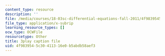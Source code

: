 ```yaml
---
content_type: resource
description: ''
file: /media/courses/18-03sc-differential-equations-fall-2011/4f9839545c30411316e0b5abdb58aef3_X5-ucBtneVM.srt
file_type: application/x-subrip
learning_resource_types: []
ocw_type: OCWFile
resourcetype: Other
title: 3play caption file
uid: 4f983954-5c30-4113-16e0-b5abdb58aef3
---
```

